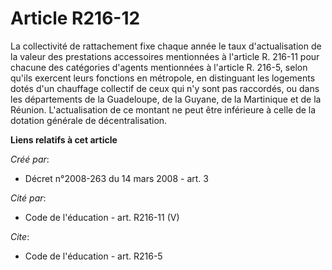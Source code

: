 # Article R216-12

La collectivité de rattachement fixe chaque année le taux d'actualisation de la valeur des prestations accessoires
mentionnées à l'article R. 216-11 pour chacune des catégories d'agents mentionnées à l'article R. 216-5, selon qu'ils
exercent leurs fonctions en métropole, en distinguant les logements dotés d'un chauffage collectif de ceux qui n'y sont pas
raccordés, ou dans les départements de la Guadeloupe, de la Guyane, de la Martinique et de la Réunion. L'actualisation de ce
montant ne peut être inférieure à celle de la dotation générale de décentralisation.

**Liens relatifs à cet article**

_Créé par_:

  - Décret n°2008-263 du 14 mars 2008 - art. 3

_Cité par_:

  - Code de l'éducation - art. R216-11 (V)

_Cite_:

  - Code de l'éducation - art. R216-5
